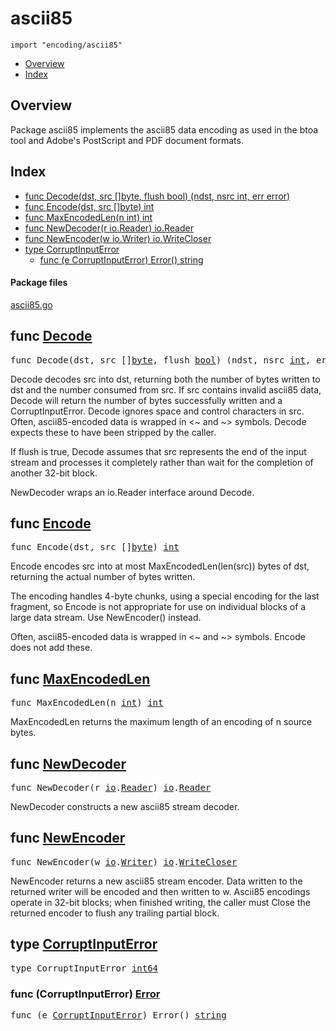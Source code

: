 

# ascii85
`import "encoding/ascii85"`

* [Overview](#pkg-overview)
* [Index](#pkg-index)

## <a id="pkg-overview">Overview</a>
Package ascii85 implements the ascii85 data encoding
as used in the btoa tool and Adobe's PostScript and PDF document formats.




## <a id="pkg-index">Index</a>
* [func Decode(dst, src []byte, flush bool) (ndst, nsrc int, err error)](#Decode)
* [func Encode(dst, src []byte) int](#Encode)
* [func MaxEncodedLen(n int) int](#MaxEncodedLen)
* [func NewDecoder(r io.Reader) io.Reader](#NewDecoder)
* [func NewEncoder(w io.Writer) io.WriteCloser](#NewEncoder)
* [type CorruptInputError](#CorruptInputError)
  * [func (e CorruptInputError) Error() string](#CorruptInputError.Error)




#### <a id="pkg-files">Package files</a>
[ascii85.go](https://golang.org/src/encoding/ascii85/ascii85.go) 






## <a id="Decode">func</a> [Decode](https://golang.org/src/encoding/ascii85/ascii85.go?s=4411:4479#L179)
<pre>func Decode(dst, src []<a href="/pkg/builtin/#byte">byte</a>, flush <a href="/pkg/builtin/#bool">bool</a>) (ndst, nsrc <a href="/pkg/builtin/#int">int</a>, err <a href="/pkg/builtin/#error">error</a>)</pre>
Decode decodes src into dst, returning both the number
of bytes written to dst and the number consumed from src.
If src contains invalid ascii85 data, Decode will return the
number of bytes successfully written and a CorruptInputError.
Decode ignores space and control characters in src.
Often, ascii85-encoded data is wrapped in <~ and ~> symbols.
Decode expects these to have been stripped by the caller.

If flush is true, Decode assumes that src represents the
end of the input stream and processes it completely rather
than wait for the completion of another 32-bit block.

NewDecoder wraps an io.Reader interface around Decode.



## <a id="Encode">func</a> [Encode](https://golang.org/src/encoding/ascii85/ascii85.go?s=781:813#L17)
<pre>func Encode(dst, src []<a href="/pkg/builtin/#byte">byte</a>) <a href="/pkg/builtin/#int">int</a></pre>
Encode encodes src into at most MaxEncodedLen(len(src))
bytes of dst, returning the actual number of bytes written.

The encoding handles 4-byte chunks, using a special encoding
for the last fragment, so Encode is not appropriate for use on
individual blocks of a large data stream. Use NewEncoder() instead.

Often, ascii85-encoded data is wrapped in <~ and ~> symbols.
Encode does not add these.



## <a id="MaxEncodedLen">func</a> [MaxEncodedLen](https://golang.org/src/encoding/ascii85/ascii85.go?s=1788:1817#L76)
<pre>func MaxEncodedLen(n <a href="/pkg/builtin/#int">int</a>) <a href="/pkg/builtin/#int">int</a></pre>
MaxEncodedLen returns the maximum length of an encoding of n source bytes.



## <a id="NewDecoder">func</a> [NewDecoder](https://golang.org/src/encoding/ascii85/ascii85.go?s=5662:5700#L236)
<pre>func NewDecoder(r <a href="/pkg/io/">io</a>.<a href="/pkg/io/#Reader">Reader</a>) <a href="/pkg/io/">io</a>.<a href="/pkg/io/#Reader">Reader</a></pre>
NewDecoder constructs a new ascii85 stream decoder.



## <a id="NewEncoder">func</a> [NewEncoder](https://golang.org/src/encoding/ascii85/ascii85.go?s=2132:2175#L83)
<pre>func NewEncoder(w <a href="/pkg/io/">io</a>.<a href="/pkg/io/#Writer">Writer</a>) <a href="/pkg/io/">io</a>.<a href="/pkg/io/#WriteCloser">WriteCloser</a></pre>
NewEncoder returns a new ascii85 stream encoder. Data written to
the returned writer will be encoded and then written to w.
Ascii85 encodings operate in 32-bit blocks; when finished
writing, the caller must Close the returned encoder to flush any
trailing partial block.





## <a id="CorruptInputError">type</a> [CorruptInputError](https://golang.org/src/encoding/ascii85/ascii85.go?s=3580:3608#L159)

<pre>type CorruptInputError <a href="/pkg/builtin/#int64">int64</a></pre>











### <a id="CorruptInputError.Error">func</a> (CorruptInputError) [Error](https://golang.org/src/encoding/ascii85/ascii85.go?s=3610:3651#L161)
<pre>func (e <a href="#CorruptInputError">CorruptInputError</a>) Error() <a href="/pkg/builtin/#string">string</a></pre>







